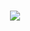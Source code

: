 <h1 align="center">
  <a href="https://git.io/typing-svg">
    <img src="https://readme-typing-svg.herokuapp.com?color=%2336BCF7&size=36&center=true&vCenter=true&width=800&height=50&lines=Ol%C3%A1!+Meu+nome+%C3%A9+Matheus+Dominguez+👋">
  </a>
</h1>
